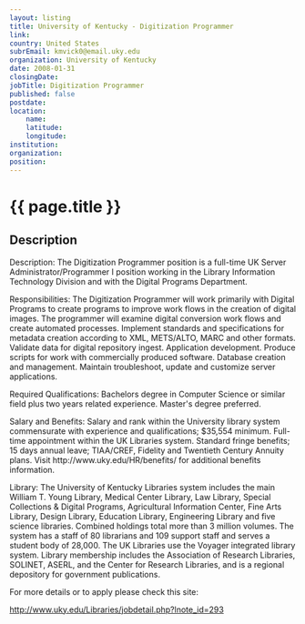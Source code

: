 ```yaml
---
layout: listing
title: University of Kentucky - Digitization Programmer
link:
country: United States
subrEmail: kmvick0@email.uky.edu
organization: University of Kentucky 
date: 2008-01-31
closingDate: 
jobTitle: Digitization Programmer
published: false
postdate:
location:
	name: 
	latitude: 
	longitude: 
institution: 
organization: 
position: 
--- 
```



# {{ page.title }}

## Description



<p>
Description: The Digitization Programmer position is a full-time UK
Server Administrator/Programmer I position working in the Library
Information Technology Division and with the Digital Programs
Department.
</p>

<p>Responsibilities: The Digitization Programmer will work primarily with
Digital Programs to create programs to improve work flows in the
creation of digital images.  The programmer will examine digital
conversion work flows and create automated processes.  Implement
standards and specifications for metadata creation according to XML,
METS/ALTO, MARC and other formats.  Validate data for digital
repository ingest.  Application development.  Produce scripts for work
with commercially produced software.  Database creation and
management. Maintain troubleshoot, update and customize server
applications.
</p>

<p>Required Qualifications: Bachelors degree in Computer Science or
similar field plus two years related experience.  Master's degree
preferred.</p>

<p>Salary and Benefits: Salary and rank within the University library
system commensurate with experience and qualifications; $35,554
minimum. Full-time appointment within the UK Libraries system.
Standard fringe benefits; 15 days annual leave; TIAA/CREF, Fidelity
and Twentieth Century Annuity plans. Visit
http://www.uky.edu/HR/benefits/ for additional benefits information.
</p>

<p>Library:  The University of Kentucky Libraries system includes the
main William T. Young Library, Medical Center Library, Law Library,
Special Collections & Digital Programs, Agricultural Information
Center, Fine Arts Library, Design Library, Education Library,
Engineering Library and five science libraries.  Combined holdings
total more than 3 million volumes.  The system has a staff of 80
librarians and 109 support staff and serves a student body of 28,000.
The UK Libraries use the Voyager integrated library system.  Library
membership includes the Association of Research Libraries, SOLINET,
ASERL, and the Center for Research Libraries, and is a regional
depository for government publications.
</p>

<p>For more details or to apply please check this site:

http://www.uky.edu/Libraries/jobdetail.php?lnote_id=293
</p>
